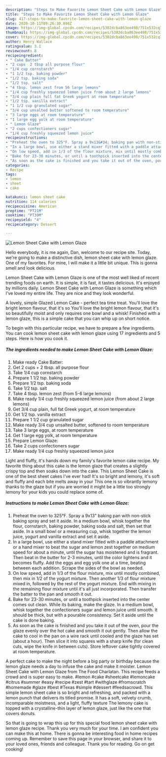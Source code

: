 ```yaml
---
description: "Steps to Make Favorite Lemon Sheet Cake with Lemon Glaze"
title: "Steps to Make Favorite Lemon Sheet Cake with Lemon Glaze"
slug: 417-steps-to-make-favorite-lemon-sheet-cake-with-lemon-glaze
date: 2020-10-11T09:26:30.090Z
image: https://img-global.cpcdn.com/recipes/5302dcba863ee498/751x532cq70/lemon-sheet-cake-with-lemon-glaze-recipe-main-photo.jpg
thumbnail: https://img-global.cpcdn.com/recipes/5302dcba863ee498/751x532cq70/lemon-sheet-cake-with-lemon-glaze-recipe-main-photo.jpg
cover: https://img-global.cpcdn.com/recipes/5302dcba863ee498/751x532cq70/lemon-sheet-cake-with-lemon-glaze-recipe-main-photo.jpg
author: Henry Wallace
ratingvalue: 3.1
reviewcount: 8
recipeingredient:
- " Cake Batter"
- "2 cups  2 tbsp all purpose flour"
- "1/4 cup cornstarch"
- "1 1/2 tsp. baking powder"
- "1/2 tsp. baking soda"
- "1/2 tsp. salt"
- "4 tbsp. lemon zest from 56 large lemons"
- "1/4 cup freshly squeezed lemon juice from about 2 large lemons"
- "3/4 cup plain full fat Greek yogurt at room temperature"
- "1/2 tsp. vanilla extract"
- "1 1/2 cup granulated sugar"
- "3/4 cup unsalted butter softened to room temperature"
- "3 large eggs at room temperature"
- "1 large egg yolk at room temperature"
- " Lemon Glaze"
- "2 cups confectioners sugar"
- "1/4 cup freshly squeezed lemon juice"
recipeinstructions:
- "Preheat the oven to 325°F. Spray a 9x13&#34; baking pan with non-stick baking spray and set it aside. In a medium bowl, whisk together the flour, cornstarch, baking powder, baking soda and salt, then set that aside. In a small bowl or a measuring cup, whisk together the lemon juice, yogurt and vanilla extract and set it aside."
- "In a large bowl, use either a stand mixer fitted with a paddle attachment or a hand mixer to beat the sugar and lemon zest together on medium speed for about a minute, until the sugar has moistened and is fragrant. Then beat in the butter for 2-3 minutes, until the color lightens and it becomes fluffy. Add the eggs and egg yolk one at a time, beating between each addition. Scrape the sides of the bowl as needed."
- "On low speed, add in 1/3 of the flour mixture, mix until mostly combined, then mix in 1/2 of the yogurt mixture. Then another 1/3 of flour mixture mixed in, followed by the rest of the yogurt mixture. End with mixing in the remaining flour mixture until it&#39;s all just incorporated. Then transfer the batter to the pan and smooth it out."
- "Bake for 23-30 minutes, or until a toothpick inserted into the center comes out clean. While its baking, make the glaze. In a medium bowl, whisk together the confectioners sugar and lemon juice until smooth. It should be thick, but with a pourable consistency. Set it aside until the cake is done baking."
- "As soon as the cake is finished and you take it out of the oven, pour the glaze evenly over the hot cake and smooth it out gently. Then allow the cake to cool in the pan on a wire rack until cooled and the glaze has set (about a hour). Then slice it into squares with a sharp knife (for clean cuts, wipe the knife in between cuts). Store leftover cake tightly covered at room temperature."
categories:
- Recipe
tags:
- lemon
- sheet
- cake

katakunci: lemon sheet cake 
nutrition: 114 calories
recipecuisine: American
preptime: "PT21M"
cooktime: "PT39M"
recipeyield: "4"
recipecategory: Dessert

---
```



![Lemon Sheet Cake with Lemon Glaze](https://img-global.cpcdn.com/recipes/5302dcba863ee498/751x532cq70/lemon-sheet-cake-with-lemon-glaze-recipe-main-photo.jpg)

Hello everybody, it is me again, Dan, welcome to our recipe site. Today, we're going to make a distinctive dish, lemon sheet cake with lemon glaze. One of my favorites. For mine, I will make it a little bit unique. This is gonna smell and look delicious.

Lemon Sheet Cake with Lemon Glaze is one of the most well liked of recent trending foods on earth. It is simple, it is fast, it tastes delicious. It's enjoyed by millions daily. Lemon Sheet Cake with Lemon Glaze is something which I've loved my entire life. They are nice and they look wonderful.

A lovely, simple Glazed Lemon Cake - perfect tea time treat. You&#39;ll love the bright lemon flavour, that it&#39;s so You&#39;ll love the bright lemon flavour, that it&#39;s so beautifully moist and only requires one bowl and a whisk! Finished with a lemon glaze, this is a simple cake that you can whip up on short notice.


To begin with this particular recipe, we have to prepare a few ingredients. You can cook lemon sheet cake with lemon glaze using 17 ingredients and 5 steps. Here is how you cook it.

<!--inarticleads1-->

##### The ingredients needed to make Lemon Sheet Cake with Lemon Glaze:

1. Make ready  Cake Batter:
1. Get 2 cups + 2 tbsp. all purpose flour
1. Take 1/4 cup cornstarch
1. Prepare 1 1/2 tsp. baking powder
1. Prepare 1/2 tsp. baking soda
1. Take 1/2 tsp. salt
1. Take 4 tbsp. lemon zest (from 5-6 large lemons)
1. Make ready 1/4 cup freshly squeezed lemon juice (from about 2 large lemons)
1. Get 3/4 cup plain, full fat Greek yogurt, at room temperature
1. Get 1/2 tsp. vanilla extract
1. Prepare 1 1/2 cup granulated sugar
1. Make ready 3/4 cup unsalted butter, softened to room temperature
1. Take 3 large eggs, at room temperature
1. Get 1 large egg yolk, at room temperature
1. Prepare  Lemon Glaze:
1. Take 2 cups confectioners sugar
1. Make ready 1/4 cup freshly squeezed lemon juice


Light and fluffy, it&#39;s hands down my family&#39;s favorite lemon cake recipe. My favorite thing about this cake is the lemon glaze that creates a slightly crispy top and then soaks down into the cake. This Lemon Sheet Cake is one of the best sheet cakes I&#39;ve ever had! It&#39;s so bright and lemony, it&#39;s soft and fluffy and each bite melts away in your This one is so vibrantly lemony thanks to the glaze but if you are worried it might be a little too strongly lemony for your kids you could replace some of. 

<!--inarticleads2-->

##### Instructions to make Lemon Sheet Cake with Lemon Glaze:

1. Preheat the oven to 325°F. Spray a 9x13&#34; baking pan with non-stick baking spray and set it aside. In a medium bowl, whisk together the flour, cornstarch, baking powder, baking soda and salt, then set that aside. In a small bowl or a measuring cup, whisk together the lemon juice, yogurt and vanilla extract and set it aside.
1. In a large bowl, use either a stand mixer fitted with a paddle attachment or a hand mixer to beat the sugar and lemon zest together on medium speed for about a minute, until the sugar has moistened and is fragrant. Then beat in the butter for 2-3 minutes, until the color lightens and it becomes fluffy. Add the eggs and egg yolk one at a time, beating between each addition. Scrape the sides of the bowl as needed.
1. On low speed, add in 1/3 of the flour mixture, mix until mostly combined, then mix in 1/2 of the yogurt mixture. Then another 1/3 of flour mixture mixed in, followed by the rest of the yogurt mixture. End with mixing in the remaining flour mixture until it&#39;s all just incorporated. Then transfer the batter to the pan and smooth it out.
1. Bake for 23-30 minutes, or until a toothpick inserted into the center comes out clean. While its baking, make the glaze. In a medium bowl, whisk together the confectioners sugar and lemon juice until smooth. It should be thick, but with a pourable consistency. Set it aside until the cake is done baking.
1. As soon as the cake is finished and you take it out of the oven, pour the glaze evenly over the hot cake and smooth it out gently. Then allow the cake to cool in the pan on a wire rack until cooled and the glaze has set (about a hour). Then slice it into squares with a sharp knife (for clean cuts, wipe the knife in between cuts). Store leftover cake tightly covered at room temperature.


A perfect cake to make the night before a big party or birthday because the lemon glaze needs a day to infuse the cake and make it moister. Lemon Sheet Cake with Lemon Glaze from The Food Charlatan. This recipe feeds a crowd and is super easy to make. #lemon #cake #sheetcake #lemoncake #citrus #summer #easy #recipe #zest #tart #withglaze #fromscratch #homemade #glaze #best #Texas #simple #dessert #feedsacrowd. This simple lemon sheet cake is so bright and refreshing, and packed with a lemon punch that delivers its titled promise. It has a soft, velvety crumb, incomparable moistness, and a light, fluffy texture The lemony cake is topped with a crystalline-thin layer of lemon glaze, just like the one that covers donuts. 

So that is going to wrap this up for this special food lemon sheet cake with lemon glaze recipe. Thank you very much for your time. I am confident you can make this at home. There is gonna be interesting food in home recipes coming up. Remember to save this page in your browser, and share it to your loved ones, friends and colleague. Thank you for reading. Go on get cooking!
